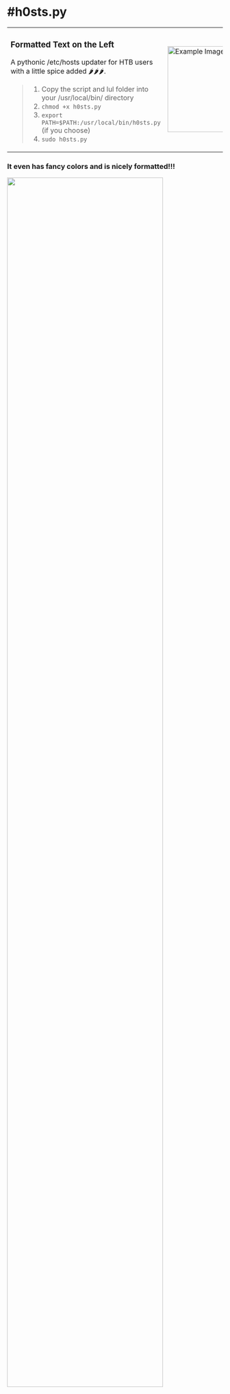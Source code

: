 # #h0sts.py

<table>
  <tr>
    <td>
      <h3>Formatted Text on the Left</h3>
      <p>A pythonic /etc/hosts updater for HTB users with a little spice added 🌶️🌶️🌶️.</p>
      <blockquote>
        <ol>
          <li>Copy the script and lul folder into your /usr/local/bin/ directory</li>
          <li><code>chmod +x h0sts.py</code></li>
          <li><code>export PATH=$PATH:/usr/local/bin/h0sts.py</code> (if you choose)</li>
          <li><code>sudo h0sts.py</code></li>
        </ol>
      </blockquote>
    </td>
    <td>
      <img src="https://github.com/Cyb3rW1LL/h0sts/assets/39623516/cc9e9692-d669-4b5e-83e5-69292f9dac8c" alt="Example Image" style="width:200px;">
    </td>
  </tr>
</table>

### It even has fancy colors and is nicely formatted!!!
<p align="left">
 <img width=85% height=85% src=https://github.com/Cyb3rW1LL/h0sts/assets/39623516/98e98b9f-0b05-4456-934f-f8ef7f5d045d>
</p>
